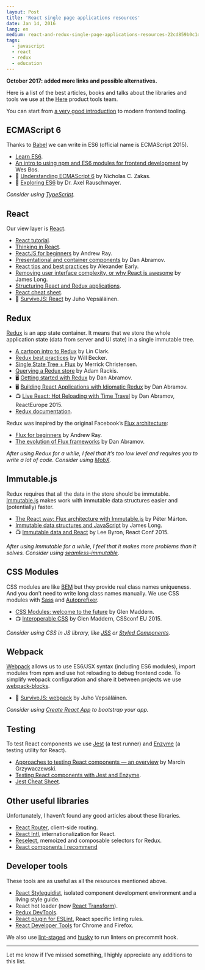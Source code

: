 ```yaml
---
layout: Post
title: 'React single page applications resources'
date: Jan 14, 2016
lang: en
medium: react-and-redux-single-page-applications-resources-22cd859b0c1d
tags:
  - javascript
  - react
  - redux
  - education
---
```


**October 2017: added more links and possible alternatives.**

Here is a list of the best articles, books and talks about the libraries and tools we use at the [Here](https://www.here.com/en) product tools team.

You can start from [a very good introduction](http://reactkungfu.com/2015/07/the-hitchhikers-guide-to-modern-javascript-tooling/) to modern frontend tooling.

## ECMAScript 6

Thanks to [Babel](http://babeljs.io/) we can write in ES6 (official name is ECMAScript 2015).

* [Learn ES6](http://babeljs.io/learn-es2015/).
* [An intro to using npm and ES6 modules for frontend development](http://wesbos.com/javascript-modules/) by Wes Bos.
* 📖 [Understanding ECMAScript 6](https://leanpub.com/understandinges6/read/) by Nicholas C. Zakas.
* 📖 [Exploring ES6](http://exploringjs.com/es6/) by Dr. Axel Rauschmayer.

*Consider using [TypeScript](https://www.typescriptlang.org/).*

## React

Our view layer is [React](https://reactjs.org/).

* [React tutorial](https://reactjs.org/tutorial/tutorial.html).
* [Thinking in React](https://reactjs.org/docs/thinking-in-react.html).
* [ReactJS for beginners](https://blog.andrewray.me/reactjs-for-stupid-people/) by Andrew Ray.
* [Presentational and container components](https://medium.com/@dan_abramov/smart-and-dumb-components-7ca2f9a7c7d0) by Dan Abramov.
* [React tips and best practices](http://aeflash.com/2015-02/react-tips-and-best-practices.html) by Alexander Early.
* [Removing user interface complexity, or why React is awesome](http://jlongster.com/Removing-User-Interface-Complexity,-or-Why-React-is-Awesome) by James Long.
* [Structuring React and Redux applications](http://blog.sapegin.me/all/react-structure).
* [React cheat sheet](https://reactcheatsheet.com/).
* 📖 [SurviveJS: React](https://survivejs.com/react/introduction/) by Juho Vepsäläinen.

## Redux

[Redux](http://redux.js.org/) is an app state container. It means that we store the whole application state (data from server and UI state) in a single immutable tree.

* [A cartoon intro to Redux](https://code-cartoons.com/a-cartoon-intro-to-redux-3afb775501a6) by Lin Clark.
* [Redux best practices](https://medium.com/lexical-labs-engineering/redux-best-practices-64d59775802e) by Will Becker.
* [Single State Tree + Flux](http://merrickchristensen.com/articles/single-state-tree.html) by Merrick Christensen.
* [Querying a Redux store](https://medium.com/@adamrackis/querying-a-redux-store-37db8c7f3b0f) by Adam Rackis.
* 🖥 [Getting started with Redux](https://egghead.io/courses/getting-started-with-redux) by Dan Abramov.
* 🖥 [Building React Applications with Idiomatic Redux](https://egghead.io/courses/building-react-applications-with-idiomatic-redux) by Dan Abramov.
* 📺 [Live React: Hot Reloading with Time Travel](https://youtu.be/xsSnOQynTHs) by Dan Abramov, ReactEurope 2015.
* [Redux documentation](http://redux.js.org/).

Redux was inspired by the original Facebook’s [Flux architecture](https://facebook.github.io/flux/):

* [Flux for beginners](https://blog.andrewray.me/flux-for-stupid-people/) by Andrew Ray.
* [The evolution of Flux frameworks](https://medium.com/@dan_abramov/the-evolution-of-flux-frameworks-6c16ad26bb31) by Dan Abramov.

*After using Redux for a while, I feel that it’s too low level and requires you to write a lot of code. Consider using [MobX](https://mobx.js.org/).*

## Immutable.js

Redux requires that all the data in the store should be immutable. [Immutable.js](https://facebook.github.io/immutable-js/) makes work with immutable data structures easier and (potentially) faster.

* [The React way: Flux architecture with Immutable.js](https://blog.risingstack.com/the-react-js-way-flux-architecture-with-immutable-js/) by Péter Márton.
* [Immutable data structures and JavaScript](http://jlongster.com/Using-Immutable-Data-Structures-in-JavaScript) by James Long.
* 📺 [Immutable data and React](https://youtu.be/I7IdS-PbEgI) by Lee Byron, React Conf 2015.

*After using Immutable for a while, I feel that it makes more problems than it solves. Consider using [seamless-immutable](https://github.com/rtfeldman/seamless-immutable).*

## CSS Modules

CSS modules are like [BEM](http://getbem.com/) but they provide real class names uniqueness. And you don’t need to write long class names manually. We use CSS modules with [Sass](http://sass-lang.com/) and [Autoprefixer](https://github.com/postcss/autoprefixer).

* [CSS Modules: welcome to the future](https://glenmaddern.com/articles/css-modules) by Glen Maddern.
* 📺 [Interoperable CSS](https://youtu.be/aIyhhHTmsXE) by Glen Maddern, CSSconf EU 2015.

*Consider using CSS in JS library, like [JSS](http://cssinjs.org/) or [Styled Components](https://www.styled-components.com/).*

## Webpack

[Webpack](https://webpack.js.org/) allows us to use ES6/JSX syntax (including ES6 modules), import modules from npm and use hot reloading to debug frontend code. To simplify webpack configuration and share it between projects we use [webpack-blocks](https://github.com/andywer/webpack-blocks).

* 📖 [SurviveJS: webpack](https://survivejs.com/webpack/introduction/) by Juho Vepsäläinen.

*Consider using [Create React App](https://github.com/facebookincubator/create-react-app) to bootstrap your app.*

## Testing

To test React components we use [Jest](https://facebook.github.io/jest/) (a test runner) and [Enzyme](http://airbnb.io/enzyme/) (a testing utility for React).

* [Approaches to testing React components — an overview](http://reactkungfu.com/2015/07/approaches-to-testing-react-components-an-overview/) by Marcin Grzywaczewski.
* [Testing React components with Jest and Enzyme](http://blog.sapegin.me/all/react-jest).
* [Jest Cheat Sheet](https://github.com/sapegin/jest-cheat-sheet).

## Other useful libraries

Unfortunately, I haven’t found any good articles about these libraries.

* [React Router](https://github.com/ReactTraining/react-router), client-side routing.
* [React Intl](https://github.com/yahoo/react-intl), internationalization for React.
* [Reselect](https://github.com/reactjs/reselect), memoized and composable selectors for Redux.
* [React components I recommend](https://github.com/sapegin/react-components)

## Developer tools

These tools are as useful as all the resources mentioned above.

* [React Styleguidist](https://react-styleguidist.js.org/), isolated component development environment and a living style guide.
* React hot loader (now [React Transform](https://github.com/gaearon/react-transform-boilerplate)).
* [Redux DevTools](https://github.com/gaearon/redux-devtools).
* [React plugin for ESLint](https://github.com/yannickcr/eslint-plugin-react), React specific linting rules.
* [React Developer Tools](https://github.com/facebook/react-devtools) for Chrome and Firefox.

We also use [lint-staged](https://github.com/okonet/lint-staged) and [husky](https://github.com/typicode/husky) to run linters on precommit hook.

***

Let me know if I’ve missed something, I highly appreciate any additions to this list.
